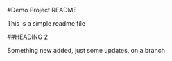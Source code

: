 #Demo Project README

This is a simple readme file

##HEADING 2


Something new added, just some updates, on a branch